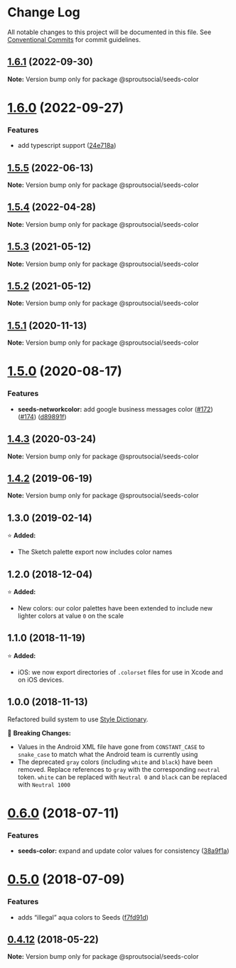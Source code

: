 # Change Log

All notable changes to this project will be documented in this file.
See [Conventional Commits](https://conventionalcommits.org) for commit guidelines.

## [1.6.1](https://github.com/sproutsocial/seeds-packets/compare/@sproutsocial/seeds-color@1.6.0...@sproutsocial/seeds-color@1.6.1) (2022-09-30)

**Note:** Version bump only for package @sproutsocial/seeds-color





# [1.6.0](https://github.com/sproutsocial/seeds-packets/compare/@sproutsocial/seeds-color@1.5.5...@sproutsocial/seeds-color@1.6.0) (2022-09-27)


### Features

* add typescript support ([24e718a](https://github.com/sproutsocial/seeds-packets/commit/24e718a26955f40b5645ba86600ff8aa8ba941fa))





## [1.5.5](https://github.com/sproutsocial/seeds-packets/compare/@sproutsocial/seeds-color@1.5.4...@sproutsocial/seeds-color@1.5.5) (2022-06-13)

**Note:** Version bump only for package @sproutsocial/seeds-color





## [1.5.4](https://github.com/sproutsocial/seeds-packets/compare/@sproutsocial/seeds-color@1.5.3...@sproutsocial/seeds-color@1.5.4) (2022-04-28)

**Note:** Version bump only for package @sproutsocial/seeds-color





## [1.5.3](https://github.com/sproutsocial/seeds-packets/compare/@sproutsocial/seeds-color@1.5.2...@sproutsocial/seeds-color@1.5.3) (2021-05-12)

**Note:** Version bump only for package @sproutsocial/seeds-color





## [1.5.2](https://github.com/sproutsocial/seeds-packets/compare/@sproutsocial/seeds-color@1.5.1...@sproutsocial/seeds-color@1.5.2) (2021-05-12)

**Note:** Version bump only for package @sproutsocial/seeds-color





## [1.5.1](https://github.com/sproutsocial/seeds-packets/compare/@sproutsocial/seeds-color@1.5.0...@sproutsocial/seeds-color@1.5.1) (2020-11-13)

**Note:** Version bump only for package @sproutsocial/seeds-color





# [1.5.0](https://github.com/sproutsocial/seeds-packets/compare/@sproutsocial/seeds-color@1.4.3...@sproutsocial/seeds-color@1.5.0) (2020-08-17)


### Features

* **seeds-networkcolor:** add google business messages color ([#172](https://github.com/sproutsocial/seeds-packets/issues/172)) ([#174](https://github.com/sproutsocial/seeds-packets/issues/174)) ([d89891f](https://github.com/sproutsocial/seeds-packets/commit/d89891f))





## [1.4.3](https://github.com/sproutsocial/seeds-packets/compare/@sproutsocial/seeds-color@1.4.2...@sproutsocial/seeds-color@1.4.3) (2020-03-24)

**Note:** Version bump only for package @sproutsocial/seeds-color





## [1.4.2](https://github.com/sproutsocial/seeds/compare/@sproutsocial/seeds-color@1.4.1...@sproutsocial/seeds-color@1.4.2) (2019-06-19)

**Note:** Version bump only for package @sproutsocial/seeds-color





## 1.3.0 (2019-02-14)
⭐️ **Added:**
- The Sketch palette export now includes color names

## 1.2.0 (2018-12-04)
⭐️ **Added:**
- New colors: our color palettes have been extended to include new lighter colors at value `0` on the scale

## 1.1.0 (2018-11-19)
⭐️ **Added:**
- iOS: we now export directories of `.colorset` files for use in Xcode and on iOS devices.

## 1.0.0 (2018-11-13)
Refactored build system to use [Style Dictionary](https://amzn.github.io/style-dictionary).

🚨 **Breaking Changes:**
- Values in the Android XML file have gone from `CONSTANT_CASE` to `snake_case` to match what the Android team is currently using
- The deprecated `gray` colors (including `white` and `black`) have been removed. Replace references to `gray` with the corresponding `neutral` token. `white` can be replaced with `Neutral 0` and `black` can be replaced with `Neutral 1000`

<a name="0.6.0"></a>
# [0.6.0](https://github.com/sproutsocial/seeds/compare/@sproutsocial/seeds-color@0.5.0...@sproutsocial/seeds-color@0.6.0) (2018-07-11)


### Features

* **seeds-color:** expand and update color values for consistency ([38a9f1a](https://github.com/sproutsocial/seeds/commit/38a9f1a))




<a name="0.5.0"></a>
# [0.5.0](https://github.com/sproutsocial/seeds/compare/@sproutsocial/seeds-color@0.4.11...@sproutsocial/seeds-color@0.5.0) (2018-07-09)


### Features

* adds “illegal” aqua colors to Seeds ([f7fd91d](https://github.com/sproutsocial/seeds/commit/f7fd91d))




<a name="0.4.12"></a>
## [0.4.12](https://github.com/sproutsocial/seeds/compare/@sproutsocial/seeds-color@0.4.11...@sproutsocial/seeds-color@0.4.12) (2018-05-22)




**Note:** Version bump only for package @sproutsocial/seeds-color
